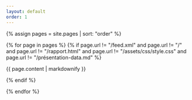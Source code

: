```yaml
---
layout: default
order: 1
---
```


{% assign pages = site.pages | sort: "order" %}

{% for page in pages %}
 {% if page.url != "/feed.xml" and page.url != "/" and page.url != "/rapport.html" and page.url != "/assets/css/style.css" and page.url != "/présentation-data.md" %}

{{ page.content | markdownify }}

  {% endif %}

{% endfor %}

 